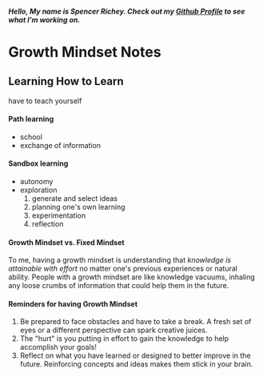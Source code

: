 ##### Hello, My name is Spencer Richey. Check out my [Github Profile](https://github.com/richeyslr) to see what I'm working on.

# Growth Mindset Notes

## Learning How to Learn
have to teach yourself
#### Path learning
- school
- exchange of information
#### Sandbox learning
- autonomy
- exploration
  1. generate and select ideas
  2. planning one's own learning
  3. experimentation
  4. reflection
#### Growth Mindset vs. Fixed Mindset
To me, having a growth mindset is understanding that _knowledge is attainable with effort_ no matter one's previous experiences or natural ability. People with a growth mindset are like knowledge vacuums, inhaling any loose crumbs of information that could help them in the future.
#### Reminders for having Growth Mindset
1. Be prepared to face obstacles and have to take a break. A fresh set of eyes or a different perspective can spark creative juices.
2. The "hurt" is you putting in effort to gain the knowledge to help accomplish your goals!
3. Reflect on what you have learned or designed to better improve in the future. Reinforcing concepts and ideas makes them stick in your brain.

